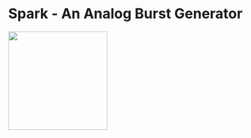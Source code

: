# Spark - An Analog Burst Generator
<img src="https://raw.githubusercontent.com/PierreIsCoding/sdiy/main/Spark/images/Spark_Front_Panel.png" width="200" />

